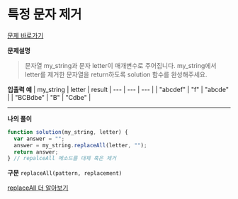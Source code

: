 # 특정 문자 제거

[문제 바로가기](https://school.programmers.co.kr/learn/courses/30/lessons/120826)

**문제설명**

> 문자열 my_string과 문자 letter이 매개변수로 주어집니다. my_string에서 letter를 제거한 문자열을 return하도록 solution 함수를 완성해주세요.

**입출력 예**
| my_string | letter | result
| --- | --- | --- |
| "abcdef" | "f" | "abcde" |
| "BCBdbe" | "B" | "Cdbe" |

---

**나의 풀이**

```javascript
function solution(my_string, letter) {
  var answer = "";
  answer = my_string.replaceAll(letter, "");
  return answer;
} // repalceAll 메소드를 대체 혹은 제거
```

**구문**
`replaceAll(pattern, replacement)`

[replaceAll 더 알아보기](https://developer.mozilla.org/ko/docs/Web/JavaScript/Reference/Global_Objects/String/replace)
